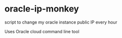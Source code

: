 # oracle-ip-monkey
script to change my oracle instance public IP every hour

Uses Oracle cloud command line tool
